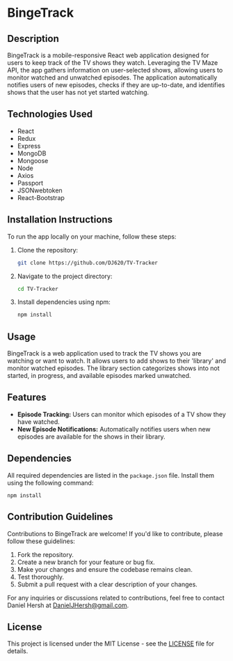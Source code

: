 # BingeTrack

## Description

BingeTrack is a mobile-responsive React web application designed for users to keep track of the TV shows they watch. Leveraging the TV Maze API, the app gathers information on user-selected shows, allowing users to monitor watched and unwatched episodes. The application automatically notifies users of new episodes, checks if they are up-to-date, and identifies shows that the user has not yet started watching.

## Technologies Used

- React
- Redux
- Express
- MongoDB
- Mongoose
- Node
- Axios
- Passport
- JSONwebtoken
- React-Bootstrap

## Installation Instructions

To run the app locally on your machine, follow these steps:

1. Clone the repository:

    ```bash
    git clone https://github.com/DJ620/TV-Tracker
    ```

2. Navigate to the project directory:

    ```bash
    cd TV-Tracker
    ```

3. Install dependencies using npm:

    ```bash
    npm install
    ```

## Usage

BingeTrack is a web application used to track the TV shows you are watching or want to watch. It allows users to add shows to their 'library' and monitor watched episodes. The library section categorizes shows into not started, in progress, and available episodes marked unwatched.

## Features

- **Episode Tracking:** Users can monitor which episodes of a TV show they have watched.
- **New Episode Notifications:** Automatically notifies users when new episodes are available for the shows in their library.

## Dependencies

All required dependencies are listed in the `package.json` file. Install them using the following command:

    npm install

## Contribution Guidelines

Contributions to BingeTrack are welcome! If you'd like to contribute, please follow these guidelines:

1. Fork the repository.
2. Create a new branch for your feature or bug fix.
3. Make your changes and ensure the codebase remains clean.
4. Test thoroughly.
5. Submit a pull request with a clear description of your changes.

For any inquiries or discussions related to contributions, feel free to contact Daniel Hersh at [DanielJHersh@gmail.com](mailto:DanielJHersh@gmail.com).

## License

This project is licensed under the MIT License - see the [LICENSE](LICENSE) file for details.

